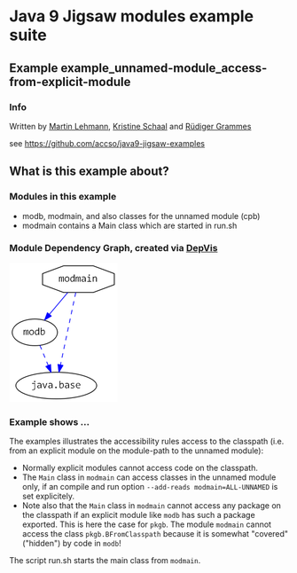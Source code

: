 ﻿# Java 9 Jigsaw modules example suite
## Example example_unnamed-module_access-from-explicit-module

### Info
Written by [Martin Lehmann](https://github.com/MartinLehmann1971), [Kristine Schaal](https://github.com/kristines) and [Rüdiger Grammes](https://github.com/rgrammes) 

see https://github.com/accso/java9-jigsaw-examples

## What is this example about?

### Modules in this example
* modb, modmain, and also classes for the unnamed module (cpb)
* modmain contains a Main class which are started in run.sh

### Module Dependency Graph, created via [DepVis](https://github.com/accso/java9-jigsaw-depvis)
![Example's Module Dependency Graph](moduledependencies.png)

### Example shows ...
The examples illustrates the accessibility rules access to the classpath (i.e. from an explicit module on the module-path to the unnamed module):
- Normally explicit modules cannot access code on the classpath.
- The `Main` class in `modmain` can access classes in the unnamed module only, if an compile and run option `--add-reads modmain=ALL-UNNAMED` is set explicitely. 
- Note also that the `Main` class in `modmain` cannot access any package on the classpath if an explicit module like `modb` has such a package exported. This is here the case for `pkgb`. The module `modmain` cannot access the class `pkgb.BFromClasspath` because it is somewhat "covered" ("hidden") by code in `modb`!

The script run.sh starts the main class from `modmain`.
